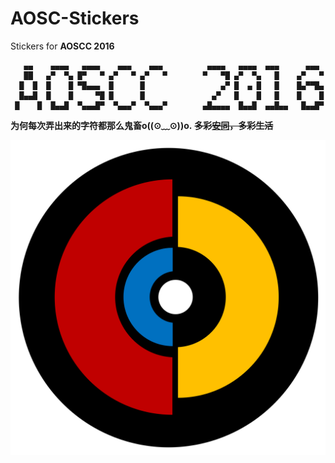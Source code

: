 AOSC-Stickers
=============

Stickers for **AOSCC 2016**

```
   ▄▄    ▄▄▄▄   ▄▄▄▄    ▄▄▄    ▄▄▄          ▄▄▄▄   ▄▄▄▄  ▄▄▄      ▄▄▄ 
   ██   ▄▀  ▀▄ █▀   ▀ ▄▀   ▀ ▄▀   ▀        ▀   ▀█ ▄▀  ▀▄   █    ▄▀   ▀
  █  █  █    █ ▀█▄▄▄  █      █                 ▄▀ █  ▄ █   █    █▄▀▀█▄
  █▄▄█  █    █     ▀█ █      █               ▄▀   █    █   █    █    █
 █    █  █▄▄█  ▀▄▄▄█▀  ▀▄▄▄▀  ▀▄▄▄▀        ▄█▄▄▄▄  █▄▄█  ▄▄█▄▄   █▄▄█▀
```

**为何每次弄出来的字符都那么鬼畜o((⊙﹏⊙))o.** 
~~**多彩[安同](https://aosc.io)，多彩生活**~~


![AOSC-Logo](https://github.com/AOSC-Dev/LOGO/raw/master/PNG/Logo%20of%20Anthon%20Open%20Source%20Community.png)

